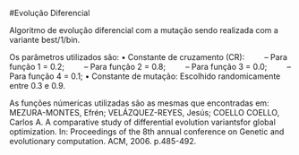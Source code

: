 #Evolução Diferencial

Algoritmo de evolução diferencial com a mutação sendo realizada com a variante best/1/bin.

Os parâmetros utilizados são:
    • Constante de cruzamento (CR):
          – Para função 1 = 0.2;
          – Para função 2 = 0.8;
          – Para função 3 = 0.0;
          – Para função 4 = 0.1;
• Constante de mutação: Escolhido randomicamente entre 0.3 e 0.9.



As funções númericas utilizadas são as mesmas que encontradas em:
  MEZURA-MONTES, Efrén; VELÁZQUEZ-REYES, Jesús; COELLO COELLO, Carlos A. A comparative study of differential evolution
  variantsfor global optimization. In: Proceedings of the 8th annual conference on Genetic and evolutionary computation.
  ACM, 2006. p.485-492.
